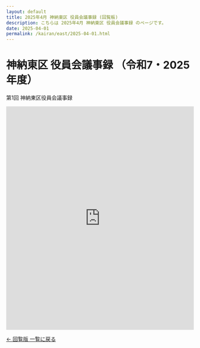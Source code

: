 ```yaml
---
layout: default
title: 2025年4月 神納東区 役員会議事録 (回覧板)
description: こちらは 2025年4月 神納東区 役員会議事録 のページです。
date: 2025-04-01
permalink: /kairan/east/2025-04-01.html
---
```

  <main>
    <h1>神納東区 役員会議事録 （令和7・2025年度）</h1>
     <p>第1回 神納東区役員会議事録</p>
      <iframe src="https://docs.google.com/document/d/1EZBLXzsrzAPEJgr7M_eSMS7_MJpSu6rsM6p-wm0YcXY/preview" width="100%" height="600" frameborder="0"></iframe>
    <!-- 更新方法 -->
    <!-- <iframe src="https://docs.google.com/document/d/＊＊＊（コピーした/d/の後の文字列をここに入れる）＊＊＊＊＊/preview" width="100%" height="600" frameborder="0"></iframe> -->
     <p><a href="{{ '/kairan/index.html' | relative_url }}">← 回覧版 一覧に戻る</a></p>
  </main>